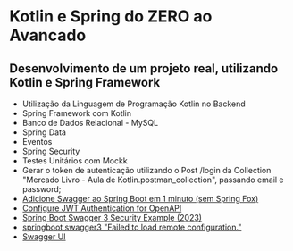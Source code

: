 # Kotlin e Spring do ZERO ao Avancado
## Desenvolvimento de um projeto real, utilizando Kotlin e Spring Framework

- Utilização da Linguagem de Programação Kotlin no Backend
- Spring Framework com Kotlin
- Banco de Dados Relacional - MySQL
- Spring Data
- Eventos
- Spring Security
- Testes Unitários com Mockk
- Gerar o token de autenticação utilizando o Post /login da Collection "Mercado Livro - Aula de Kotlin.postman_collection", passando email e password;
- [Adicione Swagger ao Spring Boot em 1 minuto (sem Spring Fox)](https://datmt.com/backend/java/spring/add-swagger-to-spring-boot-in-1-minute-without-spring-fox/)
- [Configure JWT Authentication for OpenAPI](https://www.baeldung.com/openapi-jwt-authentication)
- [Spring Boot Swagger 3 Security Example (2023)](https://www.techgeeknext.com/spring-boot/spring-boot-swagger3-security-example)
- [springboot swagger3 "Failed to load remote configuration."](https://stackoverflow.com/questions/70906081/springboot-swagger3-failed-to-load-remote-configuration)
- [Swagger UI](http://localhost:8080/swagger-ui/index.html#/)
